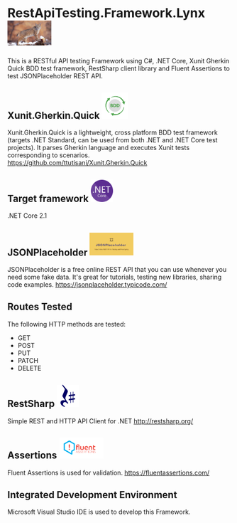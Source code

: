 # RestApiTesting.Framework.Lynx <img src ="RestApiTesting.Framework.Lynx/images/lynx.jpg" width=99>
This is a RESTful API testing Framework using C#, .NET Core, Xunit Gherkin Quick BDD test framework, RestSharp client library and Fluent Assertions to test JSONPlaceholder REST API.

## Xunit.Gherkin.Quick  <img src ="RestApiTesting.Framework.Lynx/images/bdd.png" width=59>
Xunit.Gherkin.Quick is a lightweight, cross platform BDD test framework (targets .NET Standard, can be used from both .NET and .NET Core test projects). It parses Gherkin language and executes Xunit tests corresponding to scenarios. https://github.com/ttutisani/Xunit.Gherkin.Quick

## Target framework  <img src ="RestApiTesting.Framework.Lynx/images/netcore.png" width=50>
.NET Core 2.1

## JSONPlaceholder  <img src ="RestApiTesting.Framework.Lynx/images/JSONPlaceholder.jpg" width=99>
JSONPlaceholder is a free online REST API that you can use whenever you need some fake data. It's great for tutorials, testing new libraries, sharing code examples.
https://jsonplaceholder.typicode.com/

## Routes Tested
The following HTTP methods are tested:
* GET
* POST
* PUT
* PATCH
* DELETE

## RestSharp  <img src ="RestApiTesting.Framework.Lynx/images/restsharp.png" width=50>
Simple REST and HTTP API Client for .NET
http://restsharp.org/

## Assertions <img src ="RestApiTesting.Framework.Lynx/images/fluentassertions.png" width=99>
Fluent Assertions is used for validation.
https://fluentassertions.com/

## Integrated Development Environment
Microsoft Visual Studio IDE is used to develop this Framework.

